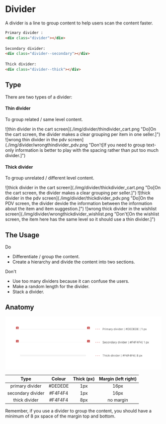 # Divider
A divider is a line to group content to help users scan the content faster. 

```html
Primary divider :
<div class="divider"></div>

Secondary divider:
<div class="divider--secondary"></div>

Thick divider:
<div class="divider--thick"></div>
```


## Type
There are two types of a divider:

#### Thin divider
To group related / same level content.
<div class="row">
![thin divider in the cart screen](./img/divider/thindivider_cart.png "Do[On the cart screen, the divider makes a clear grouping per item in one seller.]") ![wrong thin divider in the pdv screen](./img/divider/wrongthindivider_pdv.png "Don't[If you need to group text-only information is better to play with the spacing rather than put too much divider.]")
</div>

#### Thick divider
To group unrelated / different level content.
<div class="row">
![thick divider in the cart screen](./img/divider/thickdivider_cart.png "Do[On the cart screen, the divider makes a clear grouping per seller.]") ![thick divider in the pdv screen](./img/divider/thickdivider_pdv.png "Do[On the PDV screen, the divider devide the information between the information about the item and item suggestion.]") ![wrong thick divider in the wishlist screen](./img/divider/wrongthickdivider_wishlist.png "Don't[On the wishlist screen, the item here has the same level so it should use a thin divider.]")
</div>

## The Usage
<span class="u-text-positive">Do</span>
  * Differentiate / group the content.
  * Create a hierarchy and divide the content into two sections.

<span class="u-text-urgent">Don't</span>
  * Use too many dividers because it can confuse the users.
  * Make a random length for the divider. 
  * Stack a divider.



## Anatomy
![Divider specification](./img/divider/Divider_spec.png)

| Type | Colour | Thick (px) | Margin (left right) |
| :---------: |:---------:| :--------:| :---------:|
| primary divider | #DEDEDE | 1px | 16px |
| secondary divider | #F4F4F4  | 1px | 16px |
| thick divider | #F4F4F4  | 8px | no margin |

Remember,  if you use a divider to group the content, you should have a minimum of 8 px space of the margin top and bottom. 
